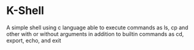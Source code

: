 # K-Shell
A simple shell using c language able to execute commands as ls, cp and other with or without arguments in addition to builtin commands as cd, export, echo, and exit
